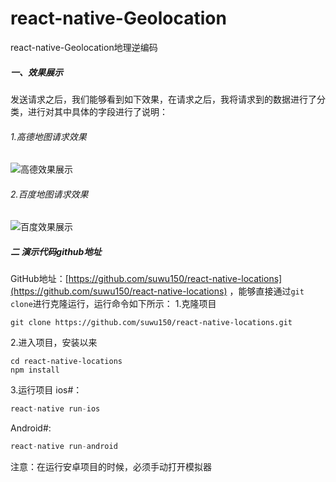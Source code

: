 # react-native-Geolocation
react-native-Geolocation地理逆编码

##### 一、效果展示
发送请求之后，我们能够看到如下效果，在请求之后，我将请求到的数据进行了分类，进行对其中具体的字段进行了说明：
###### 1.高德地图请求效果
![高德效果展示](https://img-blog.csdn.net/20180817113951671?watermark/2/text/aHR0cHM6Ly9ibG9nLmNzZG4ubmV0L3N1d3UxNTA=/font/5a6L5L2T/fontsize/400/fill/I0JBQkFCMA==/dissolve/70)
###### 2.百度地图请求效果
![百度效果展示](https://img-blog.csdn.net/20180817111620463?watermark/2/text/aHR0cHM6Ly9ibG9nLmNzZG4ubmV0L3N1d3UxNTA=/font/5a6L5L2T/fontsize/400/fill/I0JBQkFCMA==/dissolve/70)

##### 二 演示代码github地址
GitHub地址：[https://github.com/suwu150/react-native-locations](https://github.com/suwu150/react-native-locations)
，能够直接通过`git clone`进行克隆运行，运行命令如下所示：
1.克隆项目
 ```shell
 git clone https://github.com/suwu150/react-native-locations.git
```
2.进入项目，安装以来
```shell
cd react-native-locations
npm install
```
3.运行项目
  ios#：
  ```js
 react-native run-ios
```

 Android#:
 ```js
 react-native run-android
```
注意：在运行安卓项目的时候，必须手动打开模拟器  
